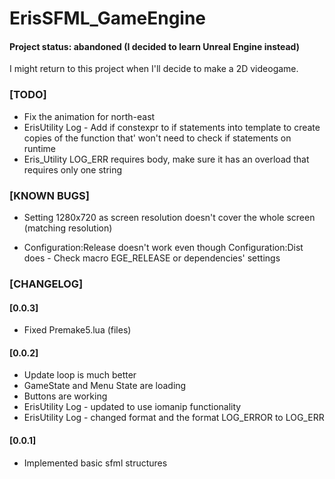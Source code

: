 # ErisSFML_GameEngine
#### Project status: abandoned (I decided to learn Unreal Engine instead)
I might return to this project when I'll decide to make a 2D videogame.



### \[TODO]    
- Fix the animation for north-east    
- ErisUtility Log - Add if constexpr to if statements into template to create copies of the function that' won't need to check if statements on runtime   
- Eris_Utility LOG_ERR requires body, make sure it has an overload that requires only one string   


### \[KNOWN BUGS]

- Setting 1280x720 as screen resolution doesn't cover the whole screen (matching resolution)

- Configuration:Release doesn't work even though Configuration:Dist does - Check macro EGE_RELEASE or dependencies' settings

### \[CHANGELOG]
#### \[0.0.3]
- Fixed Premake5.lua (files)

#### \[0.0.2]
- Update loop is much better
- GameState and Menu State are loading
- Buttons are working
- ErisUtility Log - updated to use iomanip functionality
- ErisUtility Log - changed format and the format LOG_ERROR to LOG_ERR

#### \[0.0.1]
- Implemented basic sfml structures


